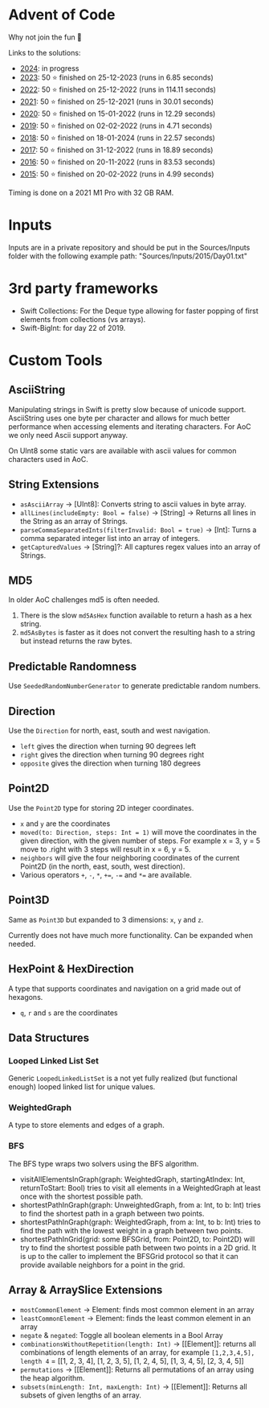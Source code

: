 # Advent of Code

Why not join the fun 🎄

Links to the solutions:

 * [2024](Sources/Solutions/2024/Days): in progress
 * [2023](Sources/Solutions/2023/Days): 50 ⭐️ finished on 25-12-2023 (runs in 6.85 seconds)
 * [2022](Sources/Solutions/2022/Days): 50 ⭐️ finished on 25-12-2022 (runs in 114.11 seconds)
 * [2021](Sources/Solutions/2021/Days): 50 ⭐️ finished on 25-12-2021 (runs in 30.01 seconds)
 * [2020](Sources/Solutions/2020/Days): 50 ⭐️ finished on 15-01-2022 (runs in 12.29 seconds)
 * [2019](Sources/Solutions/2019/Days): 50 ⭐️ finished on 02-02-2022 (runs in 4.71 seconds)
 * [2018](Sources/Solutions/2018/Days): 50 ⭐️ finished on 18-01-2024 (runs in 22.57 seconds)
 * [2017](Sources/Solutions/2017/Days): 50 ⭐️ finished on 31-12-2022 (runs in 18.89 seconds)
 * [2016](Sources/Solutions/2016/Days): 50 ⭐️ finished on 20-11-2022 (runs in 83.53 seconds)
 * [2015](Sources/Solutions/2015/Days): 50 ⭐️ finished on 20-02-2022 (runs in 4.99 seconds)
 
 Timing is done on a 2021 M1 Pro with 32 GB RAM.
 
 # Inputs
 
 Inputs are in a private repository and should be put in the Sources/Inputs folder with the following 
 example path: "Sources/Inputs/2015/Day01.txt"
 
# 3rd party frameworks

 * Swift Collections: For the Deque type allowing for faster popping of first elements from collections (vs arrays).
 * Swift-BigInt: for day 22 of 2019.

# Custom Tools

## AsciiString

Manipulating strings in Swift is pretty slow because of unicode support. AsciiString uses one byte per character
and allows for much better performance when accessing elements and iterating characters. For AoC we only need Ascii 
support anyway.

On UInt8 some static vars are available with ascii values for common characters used in AoC.

## String Extensions

- `asAsciiArray` -> [UInt8]: Converts string to ascii values in byte array.
- `allLines(includeEmpty: Bool = false)` -> [String] -> Returns all lines in the String as an array of Strings.
- `parseCommaSeparatedInts(filterInvalid: Bool = true)` -> [Int]: Turns a comma separated integer list into an array of integers.
- `getCapturedValues` -> [String]?: All captures regex values into an array of Strings.

## MD5

In older AoC challenges md5 is often needed.

1. There is the slow `md5AsHex` function available to return a hash as a hex string.
2. `md5AsBytes` is faster as it does not convert the resulting hash to a string but instead returns the raw bytes.

## Predictable Randomness

Use `SeededRandomNumberGenerator` to generate predictable random numbers.

## Direction

Use the `Direction` for north, east, south and west navigation.

- `left` gives the direction when turning 90 degrees left
- `right` gives the direction when turning 90 degrees right
- `opposite` gives the direction when turning 180 degrees

## Point2D

Use the `Point2D` type for storing 2D integer coordinates.

- `x` and `y` are the coordinates
- `moved(to: Direction, steps: Int = 1)` will move the coordinates in the given direction, with the given number of steps.
For example x = 3, y = 5 move to .right with 3 steps will result in x = 6, y = 5.
- `neighbors` will give the four neighboring coordinates of the current Point2D (in the north, east, south, west direction).
- Various operators `+`, `-`, `*`, `+=`, `-=` and `*=` are available.
 
 ## Point3D
 
 Same as `Point3D` but expanded to 3 dimensions: `x`, `y` and `z`.
 
 Currently does not have much more functionality. Can be expanded when needed.
 
 ## HexPoint & HexDirection
 
 A type that supports coordinates and navigation on a grid made out of hexagons.
 
 * `q`, `r` and `s` are the coordinates
 
## Data Structures

### Looped Linked List Set

Generic `LoopedLinkedListSet` is a not yet fully realized (but functional enough) looped linked list for unique values. 
 
### WeightedGraph

A type to store elements and edges of a graph.

### BFS

The BFS type wraps two solvers using the BFS algorithm.

- visitAllElementsInGraph(graph: WeightedGraph, startingAtIndex: Int, returnToStart: Bool) tries to visit all elements in 
a WeightedGraph at least once with the shortest possible path.
- shortestPathInGraph(graph: UnweightedGraph, from a: Int, to b: Int) tries to find the shortest path in a 
graph between two points.
- shortestPathInGraph(graph: WeightedGraph, from a: Int, to b: Int) tries to find the path with the lowest weight
in a graph between two points.
- shortestPathInGrid(grid: some BFSGrid, from: Point2D, to: Point2D) will try to find the shortest possible path
between two points in a 2D grid. It is up to the caller to implement the BFSGrid protocol so that it can provide
available neighbors for a point in the grid.
 
## Array & ArraySlice Extensions

- `mostCommonElement` -> Element: finds most common element in an array
- `leastCommonElement` -> Element: finds the least common element in an array
- `negate` & `negated`: Toggle all boolean elements in a Bool Array
- `combinationsWithoutRepetition(length: Int)` -> [[Element]]: returns all combinations of length elements of an array,
for example `[1,2,3,4,5], length 4` = [[1, 2, 3, 4], [1, 2, 3, 5], [1, 2, 4, 5], [1, 3, 4, 5], [2, 3, 4, 5]]
- `permutations` -> [[Element]]: Returns all permutations of an array using the heap algorithm.
- `subsets(minLength: Int, maxLength: Int)` -> [[Element]]: Returns all subsets of given lengths of an array.
